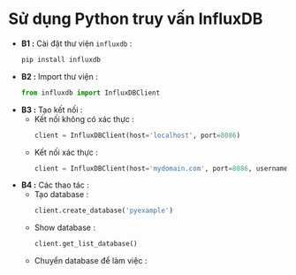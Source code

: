 # Sử dụng Python truy vấn InfluxDB
- **B1 :** Cài đặt thư viện `influxdb` :
    ```py
    pip install influxdb
    ```
- **B2 :** Import thư viện :
    ```py
    from influxdb import InfluxDBClient
    ```
- **B3 :** Tạo kết nối :
    - Kết nối không có xác thực :
        ```py
        client = InfluxDBClient(host='localhost', port=8086)
        ```
    - Kết nối xác thực :
        ```py
        client = InfluxDBClient(host='mydomain.com', port=8086, username='myuser', password='mypass' ssl=True, verify_ssl=True)
        ```
- **B4 :** Các thao tác :
    - Tạo database :
        ```py
        client.create_database('pyexample')
        ```
    - Show database :
        ```py
        client.get_list_database()
        ```
    - Chuyển database để làm việc :
        ```py